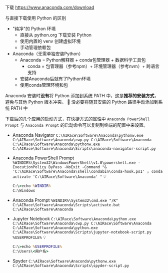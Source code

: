 下载 https://www.anaconda.com/download

与直接下载使用 Python 的区别

- "纯净"的 Python 环境
	- 直接从 python.org 下载安装 Python
	- 使用内置的 venv 创建虚拟环境
	- 手动管理依赖包
- Anaconda（无需单独安装Python）
	- Anaconda = Python解释器 + conda包管理器 + 数据科学工具包
		- conda = 包管理器（参考npm）+ 环境管理器（参考nvm）+ 跨语言支持
	- 安装Anaconda后就有了Python环境
	- 使用conda管理环境和包

Anaconda 安装时**没有**将 Python 添加到系统 PATH 中，这是**推荐的安装方式**，避免与其他 Python 版本冲突。
🚨 没必要将随其安装的 Python 路径手动添加到系统 PATH 中


下载后的几个应用的启动方式，在快捷方式的属性中
`Anaconda PowerShell Prompt` 与 `Anaconda Prompt` 的启动命令可以复制到终端的配置中来设置。

- Anaconda Navigator
	`C:\AIRace\Software\Anaconda\pythonw.exe C:\AIRace\Software\Anaconda\cwp.py C:\AIRace\Software\Anaconda C:\AIRace\Software\Anaconda\pythonw.exe C:\AIRace\Software\Anaconda\Scripts\anaconda-navigator-script.py` 

- Anaconda PowerShell Prompt
	`%WINDIR%\System32\WindowsPowerShell\v1.0\powershell.exe -ExecutionPolicy ByPass -NoExit -Command "& 'C:\AIRace\Software\Anaconda\shell\condabin\conda-hook.ps1' ; conda activate 'C:\AIRace\Software\Anaconda' "` 
	💡
	```cmd
	C:\>echo %WINDIR%
	C:\Windows
	```
- Anaconda Prompt
	`%WINDIR%\System32\cmd.exe "/K" C:\AIRace\Software\Anaconda\Scripts\activate.bat C:\AIRace\Software\Anaconda` 
- Jupyter Notebook
	`C:\AIRace\Software\Anaconda\python.exe C:\AIRace\Software\Anaconda\cwp.py C:\AIRace\Software\Anaconda C:\AIRace\Software\Anaconda\python.exe C:\AIRace\Software\Anaconda\Scripts\jupyter-notebook-script.py %USERPROFILE%` 
	💡
	```cmd
	C:\>echo %USERPROFILE%
	C:\Users\<用户名>
	```
- Spyder
	`C:\AIRace\Software\Anaconda\pythonw.exe C:\AIRace\Software\Anaconda\Scripts\spyder-script.py` 

